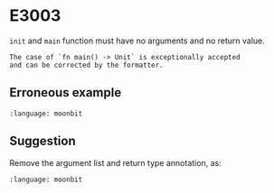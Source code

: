 # E3003

`init` and `main` function must have no arguments and no return value.

```{note}
The case of `fn main() -> Unit` is exceptionally accepted 
and can be corrected by the formatter.
```

## Erroneous example

```{literalinclude} /sources/error_codes/3003_error/top.mbt
:language: moonbit
```

## Suggestion

Remove the argument list and return type annotation, as:

```{literalinclude} /sources/error_codes/3003_fixed/top.mbt
:language: moonbit
```
